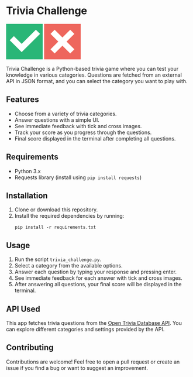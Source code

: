# Trivia Challenge

![Trick and Cross Images](images/true.png)
![Trick and Cross Images](images/false.png)

Trivia Challenge is a Python-based trivia game where you can test your knowledge in various categories. Questions are fetched from an external API in JSON format, and you can select the category you want to play with.

## Features

- Choose from a variety of trivia categories.
- Answer questions with a simple UI.
- See immediate feedback with tick and cross images.
- Track your score as you progress through the questions.
- Final score displayed in the terminal after completing all questions.

## Requirements

- Python 3.x
- Requests library (install using `pip install requests`)

## Installation

1. Clone or download this repository.
2. Install the required dependencies by running:
    ```
    pip install -r requirements.txt
    ```

## Usage

1. Run the script `trivia_challenge.py`.
2. Select a category from the available options.
3. Answer each question by typing your response and pressing enter.
4. See immediate feedback for each answer with tick and cross images.
5. After answering all questions, your final score will be displayed in the terminal.

## API Used

This app fetches trivia questions from the [Open Trivia Database API]([https://opentdb.com/](https://opentdb.com/api.php)). You can explore different categories and settings provided by the API.

## Contributing

Contributions are welcome! Feel free to open a pull request or create an issue if you find a bug or want to suggest an improvement.


